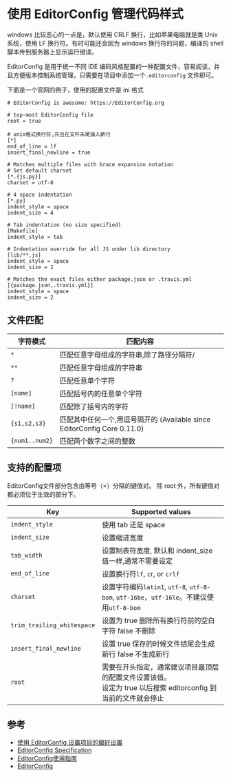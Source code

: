 # 使用 EditorConfig 管理代码样式


<!-- author： xiaobinqt -->
<!-- email： xiaobinqt@163.com -->
<!-- https://xiaobinqt.github.io -->
<!-- https://www.xiaobinqt.cn -->

windows 比较恶心的一点是，默认使用 CRLF 换行，比如苹果电脑就是类 Unix 系统，使用 LF 换行符。有时可能还会因为 windows 换行符的问题，编译的 shell 脚本传到服务器上显示运行错误。

EditorConfig 是用于统一不同 IDE 编码风格配置的一种配置文件，容易阅读，并且方便版本控制系统管理，只需要在项目中添加一个`.editorconfig` 文件即可。

下面是一个官网的例子，使用的配置文件是 ini 格式

```shell
# EditorConfig is awesome: https://EditorConfig.org

# top-most EditorConfig file
root = true

# unix格式换行符,并且在文件末尾插入新行
[*]
end_of_line = lf
insert_final_newline = true

# Matches multiple files with brace expansion notation
# Set default charset
[*.{js,py}]
charset = utf-8

# 4 space indentation
[*.py]
indent_style = space
indent_size = 4

# Tab indentation (no size specified)
[Makefile]
indent_style = tab

# Indentation override for all JS under lib directory
[lib/**.js]
indent_style = space
indent_size = 2

# Matches the exact files either package.json or .travis.yml
[{package.json,.travis.yml}]
indent_style = space
indent_size = 2

```

## 文件匹配

| 字符模式	          | 匹配内容                                                       |
|----------------|------------------------------------------------------------|
| `*`	           | 匹配任意字母组成的字符串,除了路径分隔符/                                      |
| `**`	          | 匹配任意字母组成的字符串                                               |
| `?`	           | 匹配任意单个字符                                                   |
| `[name]`	      | 匹配括号内的任意单个字符                                               |
| `[!name]`      | 	匹配除了括号内的字符                                                |
| `{s1,s2,s3}`	  | 匹配其中任何一个,用逗号隔开的 (Available since EditorConfig Core 0.11.0) |
| `{num1..num2}` | 	匹配两个数字之间的整数                                               |

## 支持的配置项

EditorConfig文件部分包含由等号（=）分隔的键值对。 除 root 外，所有键值对都必须位于生效的部分下。

| Key	                       | Supported values                                                             |
|----------------------------|------------------------------------------------------------------------------|
| `indent_style`	            | 使用 tab 还是 space                                                              |
| `indent_size`	             | 设置缩进宽度                                                                       |
| `tab_width`	               | 设置制表符宽度, 默认和 indent_size 值一样,通常不需要设定                                         |
| `end_of_line`	             | 设置换行符`lf`, `c`r, or `crlf`                                                   |
| `charset`	                 | 设置字符编码`latin1`, `utf-8`, `utf-8-bom`, `utf-16be`，`utf-16le`。不建议使用`utf-8-bom` |
| `trim_trailing_whitespace` | 	设置为 true 删除所有换行符前的空白字符 false 不删除                                            |
| `insert_final_newline`	    | 设置 true 保存的时候文件结尾会生成新行 false 不生成新行                                           |
| `root`	                    | 需要在开头指定，通常建议项目最顶层的配置文件设置该值。<br>设定为 true 以后搜索 editorconfig 到当前的文件就会停止         |

## 参考

+ [使用 EditorConfig 设置项目的偏好设置](https://blog.windrunner.me/pages/editorconfig)
+ [EditorConfig Specification](https://spec.editorconfig.org/)
+ [EditorConfig使用指南](https://www.jianshu.com/p/c49a9ecff04d)
+ [EditorConfig](https://editorconfig.org/)


